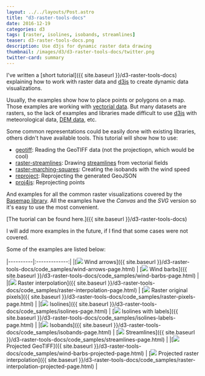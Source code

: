 ```yaml
---
layout: ../../layouts/Post.astro
title: "d3-raster-tools-docs"
date: 2016-12-19
categories: d3
tags: [raster, isolines, isobands, streamlines]
teaser: d3-raster-tools-docs.png
description: Use d3js for dynamic raster data drawing
thumbnail: /images/d3/d3-raster-tools-docs/twitter.png
twitter-card: summary
---
```


I've written a [short tutorial]({{ site.baseurl }}/d3-raster-tools-docs) explaining how to work with raster data and [d3js](https://d3js.org/) to create dynamic data visualizations.

Usually, the examples show how to place points or polygons on a map. Those examples are working with [vectorial data](http://gis.stackexchange.com/questions/57142/what-is-the-difference-between-vector-and-raster-data-models). But many datasets are rasters, so the lack of examples and libraries made difficult to use [d3js](https://d3js.org/) with meteorological data, [DEM data](https://en.wikipedia.org/wiki/Digital_elevation_model), etc.

Some common representations could be easily done with existing libraries, others didn't have available tools. This tutorial will show how to use:

- [geotiff](https://github.com/constantinius/geotiff.js): Reading the GeoTIFF data (not the projectiopn, which would be cool)
- [raster-streamlines](https://github.com/rveciana/raster-streamlines): Drawing [streamlines](https://en.wikipedia.org/wiki/Streamlines,_streaklines,_and_pathlines) from vectorial fields
- [raster-marching-squares](https://github.com/rveciana/raster-marching-squares): Creating the isobands with the wind speed
- [reproject](https://github.com/perliedman/reproject): Reprojecting the generated GeoJSON
- [proj4js](http://proj4js.org/): Reprojecting points

And examples for all the common raster visualizations covered by the [Basemap library](http://basemaptutorial.readthedocs.io/en/latest/). All the examples have the _Canvas_ and the _SVG_ version so it's easy to use the most convenient.

[The tuorial can be found here.]({{ site.baseurl }}/d3-raster-tools-docs)

I will add more examples in the future, if I find that some cases were not covered.

Some of the examples are listed below:

|----------|:-------------:|
|[<img src="{{ site.baseurl }}/images/d3/d3-raster-tools-docs/arrows.png" /> Wind arrows]({{ site.baseurl }}/d3-raster-tools-docs/code_samples/wind-arrows-page.html) | [<img src="{{ site.baseurl }}/images/d3/d3-raster-tools-docs/barbs.png" /> Wind barbs]({{ site.baseurl }}/d3-raster-tools-docs/code_samples/wind-barbs-page.html) |
|[<img src="{{ site.baseurl }}/images/d3/d3-raster-tools-docs/raster-interpolate.png" /> Raster interpolation]({{ site.baseurl }}/d3-raster-tools-docs/code_samples/raster-interpolation-page.html) | [<img src="{{ site.baseurl }}/images/d3/d3-raster-tools-docs/raster-pixel.png" /> Raster original pixels]({{ site.baseurl }}/d3-raster-tools-docs/code_samples/raster-pixels-page.html) |
|[<img src="{{ site.baseurl }}/images/d3/d3-raster-tools-docs/isolines.png" /> Isolines]({{ site.baseurl }}/d3-raster-tools-docs/code_samples/isolines-page.html) | [<img src="{{ site.baseurl }}/images/d3/d3-raster-tools-docs/isolines-labels.png" /> Isolines with labels]({{ site.baseurl }}/d3-raster-tools-docs/code_samples/isolines-labels-page.html) |
|[<img src="{{ site.baseurl }}/images/d3/d3-raster-tools-docs/isobands.png" /> Isobands]({{ site.baseurl }}/d3-raster-tools-docs/code_samples/isobands-page.html) | [<img src="{{ site.baseurl }}/images/d3/d3-raster-tools-docs/streamlines.png" /> Streamlines]({{ site.baseurl }}/d3-raster-tools-docs/code_samples/streamlines-page.html) |
|[<img src="{{ site.baseurl }}/images/d3/d3-raster-tools-docs/projection.png" /> Projected GeoTIFF]({{ site.baseurl }}/d3-raster-tools-docs/code_samples/wind-barbs-projected-page.html) | [<img src="{{ site.baseurl }}/images/d3/d3-raster-tools-docs/raster-interpolate-projection.png" /> Projected raster interpolation]({{ site.baseurl }}/d3-raster-tools-docs/code_samples/raster-interpolation-projected-page.html) |
